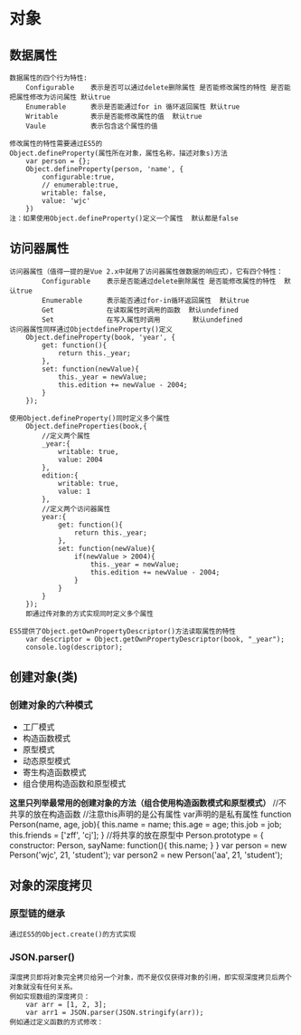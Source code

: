 # 对象

## 数据属性

	数据属性的四个行为特性:
		Configurable 	表示是否可以通过delete删除属性 是否能修改属性的特性 是否能把属性修改为访问属性 默认true
		Enumerable 		表示是否能通过for in 循环返回属性 默认true
	    Writable		表示是否能修改属性的值  默认true
	    Vaule 			表示包含这个属性的值

	修改属性的特性需要通过ES5的
	Object.defineProperty(属性所在对象，属性名称，描述对象s)方法
	    var person = {};
	    Object.defineProperty(person, 'name', {
	    	configurable:true,
	    	// enumerable:true,
	    	writable: false,
	    	value: 'wjc'
	    })
	注：如果使用Object.defineProperty()定义一个属性  默认都是false
	
## 访问器属性

	访问器属性（值得一提的是Vue 2.x中就用了访问器属性做数据的响应式），它有四个特性：
			Configurable 	表示是否能通过delete删除属性 是否能修改属性的特性  默认true
			Enumerable 		表示能否通过for-in循环返回属性	默认true
			Get 			在读取属性时调用的函数  默认undefined
			Set 			在写入属性时调用		默认undefined
	访问器属性同样通过ObjectdefineProperty()定义
	 	Object.defineProperty(book, 'year', {
	 		get: function(){
	 			return this._year;
	 		},
	 		set: function(newValue){
	 			this._year = newValue;
	 			this.edition += newValue - 2004;
	 		}
	 	});

	使用Object.defineProperty()同时定义多个属性
		Object.defineProperties(book,{
			//定义两个属性
			_year:{
				writable: true,
				value: 2004
			},
			edition:{
				writable: true,
				value: 1
			},
			//定义两个访问器属性
			year:{
				get: function(){
					return this._year;
				},
				set: function(newValue){
					if(newValue > 2004){
						this._year = newValue;
						this.edition += newValue - 2004;
					}
				}
			}
		});
		即通过传对象的方式实现同时定义多个属性

	ES5提供了Object.getOwnPropertyDescriptor()方法读取属性的特性
		var descriptor = Object.getOwnPropertyDescriptor(book, "_year");
		console.log(descriptor);

## 创建对象(类)

### 创建对象的六种模式

- 工厂模式
- 构造函数模式
- 原型模式
- 动态原型模式
- 寄生构造函数模式
- 组合使用构造函数和原型模式

**这里只列举最常用的创建对象的方法（组合使用构造函数模式和原型模式）**
	//不共享的放在构造函数
	//注意this声明的是公有属性  var声明的是私有属性
	function Person(name, age, job){
		this.name = name;
		this.age = age;
		this.job = job;
		this.friends = ['zff', 'cj'];
	}
	//将共享的放在原型中
	Person.prototype = {
		constructor: Person,
		sayName: function(){
			this.name;
		}
	}
	var person = new Person('wjc', 21, 'student');
	var person2 = new Person('aa', 21, 'student');

## 对象的深度拷贝

### 原型链的继承

	通过ES5的Object.create()的方式实现

### JSON.parser()

	深度拷贝即将对象完全拷贝给另一个对象，而不是仅仅获得对象的引用，即实现深度拷贝后两个对象就没有任何关系。
	例如实现数组的深度拷贝：
		var arr = [1, 2, 3];
		var arr1 = JSON.parser(JSON.stringify(arr));
	例如通过定义函数的方式修改：
